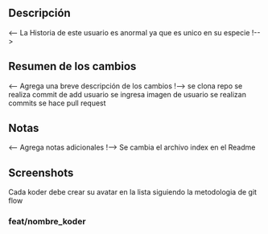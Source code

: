 ## Descripción
<-- La Historia de este usuario es anormal ya que es unico en su especie !-->
## Resumen de los cambios
<-- Agrega una breve descripción de los cambios !-->
se clona repo
se realiza commit de add usuario
se ingresa imagen de usuario
se realizan commits
se hace pull request

## Notas
<-- Agrega notas adicionales !-->
Se cambia el archivo index en el Readme
## Screenshots







Cada koder debe crear su avatar en la lista siguiendo la metodologia de git flow

### feat/nombre_koder
